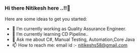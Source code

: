 <!--
[![alt text][1.1]][1]
[![alt text][2.1]][2]
[![alt text][3.1]][3]


<!-- links to social media icons -->
<!-- no need to change these -->

<!-- icons with padding -->

[1.1]: http://i.imgur.com/tXSoThF.png (twitter icon with padding)
[2.1]: http://i.imgur.com/P3YfQoD.png (facebook icon with padding)
[3.1]: http://i.imgur.com/0o48UoR.png (github icon with padding)

<!-- icons without padding -->

 [1.2]: http://i.imgur.com/wWzX9uB.png (twitter icon without padding)
 [2.2]: http://i.imgur.com/fep1W-->
### Hi there Nitikesh here ..!!👋

<!--
**nitikeshs58/nitikeshs58** is a ✨ _special_ ✨ repository because its `README.md` (this file) appears on your GitHub profile.
-->
Here are some ideas to get you started:

- 🔭 I’m currently working as Quality Assurance Engineer. 
- 🌱 I’m currently learning CD Pipeline..
- 💬 Ask me about C#, Manual Testing, Automation,Core Java
- 📫 How to reach me: email id :- nitikeshs58@gmail.com

